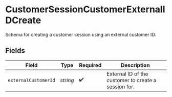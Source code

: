 # CustomerSessionCustomerExternalIDCreate

Schema for creating a customer session using an external customer ID.


## Fields

| Field                                                | Type                                                 | Required                                             | Description                                          |
| ---------------------------------------------------- | ---------------------------------------------------- | ---------------------------------------------------- | ---------------------------------------------------- |
| `externalCustomerId`                                 | *string*                                             | :heavy_check_mark:                                   | External ID of the customer to create a session for. |